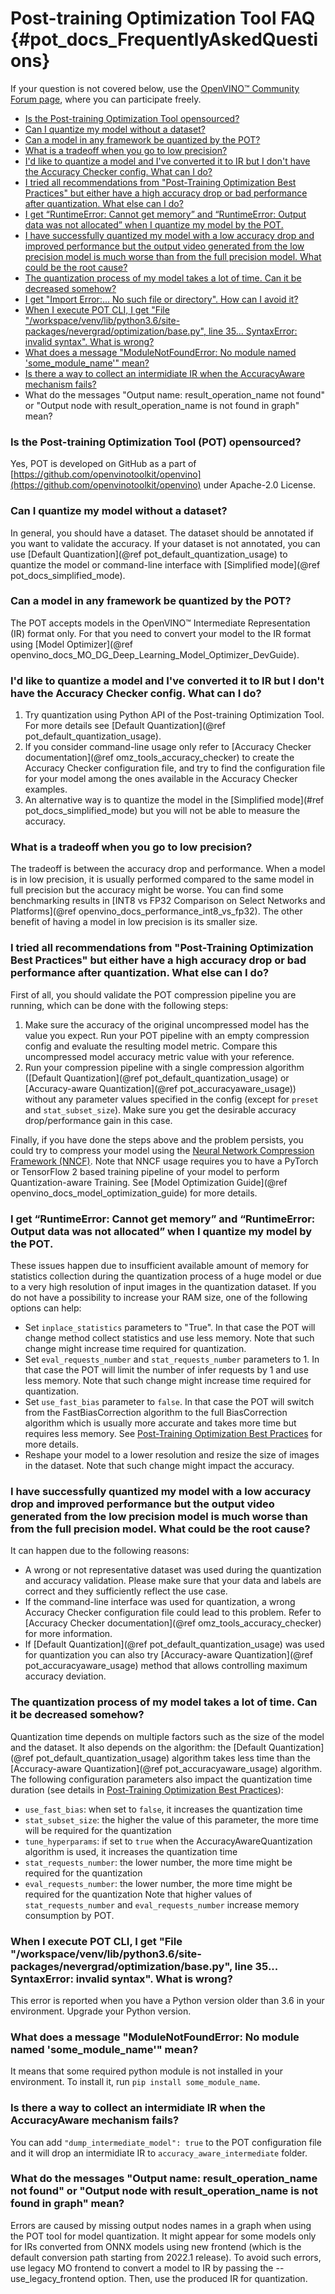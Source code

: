 # Post-training Optimization Tool FAQ {#pot_docs_FrequentlyAskedQuestions}

If your question is not covered below, use the [OpenVINO™ Community Forum page](https://community.intel.com/t5/Intel-Distribution-of-OpenVINO/bd-p/distribution-openvino-toolkit),
where you can participate freely.

- <a href="#opensourced">Is the Post-training Optimization Tool opensourced?</a>
- <a href="#dataset">Can I quantize my model without a dataset?</a>
- <a href="#framework">Can a model in any framework be quantized by the POT?</a>
- <a href="#tradeoff">What is a tradeoff when you go to low precision?</a>
- <a href="#noac">I'd like to quantize a model and I've converted it to IR but I don't have the Accuracy Checker config. What can I do?</a>
- <a href="#nncf">I tried all recommendations from "Post-Training Optimization Best Practices" but either have a high accuracy drop or bad performance after quantization.
What else can I do?</a>
- <a href="#memory">I get “RuntimeError: Cannot get memory” and “RuntimeError: Output data was not allocated” when I quantize my model by the POT.</a>
- <a href="#quality">I have successfully quantized my model with a low accuracy drop and improved performance but the output video generated from the low precision model is much worse than from the full precision model. What could be the root cause?</a>
- <a href="#longtime">The quantization process of my model takes a lot of time. Can it be decreased somehow?</a>
- <a href="#import">I get "Import Error:... No such file or directory". How can I avoid it?</a>
- <a href="#python">When I execute POT CLI, I get "File "/workspace/venv/lib/python3.6/site-packages/nevergrad/optimization/base.py", line 35... SyntaxError: invalid syntax". What is wrong?</a>
- <a href="#nomodule">What does a message "ModuleNotFoundError: No module named 'some\_module\_name'" mean?</a>
- <a href="#dump">Is there a way to collect an intermidiate IR when the AccuracyAware mechanism fails?</a>
- <a name="#outputs">What do the messages "Output name: result_operation_name not found" or "Output node with result_operation_name is not found in graph" mean?</a>


### <a name="opensourced">Is the Post-training Optimization Tool (POT) opensourced?</a>

Yes, POT is developed on GitHub as a part of [https://github.com/openvinotoolkit/openvino](https://github.com/openvinotoolkit/openvino) under Apache-2.0 License.

### <a name="dataset">Can I quantize my model without a dataset?</a>

In general, you should have a dataset. The dataset should be annotated if you want to validate the accuracy.
If your dataset is not annotated, you can use [Default Quantization](@ref pot_default_quantization_usage) to quantize the model or command-line interface with [Simplified mode](@ref pot_docs_simplified_mode).

### <a name="framework">Can a model in any framework be quantized by the POT?</a>

The POT accepts models in the OpenVINO&trade; Intermediate Representation (IR) format only. For that you need to convert your model to the IR format using
[Model Optimizer](@ref openvino_docs_MO_DG_Deep_Learning_Model_Optimizer_DevGuide).

### <a name="noac">I'd like to quantize a model and I've converted it to IR but I don't have the Accuracy Checker config. What can I do?</a>

1. Try quantization using Python API of the Post-training Optimization Tool. For more details see [Default Quantization](@ref pot_default_quantization_usage).
2. If you consider command-line usage only refer to [Accuracy Checker documentation](@ref omz_tools_accuracy_checker) to create the Accuracy Checker configuration file, and try to find the configuration file for your model among the ones available in the Accuracy Checker examples. 
3. An alternative way is to quantize the model in the [Simplified mode](#ref pot_docs_simplified_mode) but you will not be able to measure the accuracy.

### <a name="tradeoff">What is a tradeoff when you go to low precision?</a>

The tradeoff is between the accuracy drop and performance. When a model is in low precision, it is usually performed
compared to the same model in full precision but the accuracy might be worse. You can find some benchmarking results in
[INT8 vs FP32 Comparison on Select Networks and Platforms](@ref openvino_docs_performance_int8_vs_fp32).
The other benefit of having a model in low precision is its smaller size.

### <a name="nncf">I tried all recommendations from "Post-Training Optimization Best Practices" but either have a high accuracy drop or bad performance after quantization. What else can I do?</a>

First of all, you should validate the POT compression pipeline you are running, which can be done with the following steps:
1.	Make sure the accuracy of the original uncompressed model has the value you expect. Run your POT pipeline with an empty compression config and evaluate the resulting model metric. Compare this uncompressed model accuracy metric value with your reference.
2.	Run your compression pipeline with a single compression algorithm ([Default Quantization](@ref pot_default_quantization_usage) or [Accuracy-aware Quantization](@ref pot_accuracyaware_usage)) without any parameter values specified in the config (except for `preset` and `stat_subset_size`). Make sure you get the desirable accuracy drop/performance gain in this case.

Finally, if you have done the steps above and the problem persists, you could try to compress your model using the [Neural Network Compression Framework (NNCF)](https://github.com/openvinotoolkit/nncf_pytorch).
Note that NNCF usage requires you to have a PyTorch or TensorFlow 2 based training pipeline of your model to perform Quantization-aware Training. See [Model Optimization Guide](@ref openvino_docs_model_optimization_guide) for more details.

### <a name="memory">I get “RuntimeError: Cannot get memory” and “RuntimeError: Output data was not allocated” when I quantize my model by the POT.</a>

These issues happen due to insufficient available amount of memory for statistics collection during the quantization process of a huge model or
due to a very high resolution of input images in the quantization dataset. If you do not have a possibility to increase your RAM size, one of the following options can help:
- Set `inplace_statistics` parameters to "True". In that case the POT will change method collect statistics and use less memory. Note that such change might increase time required for quantization.
- Set `eval_requests_number` and `stat_requests_number` parameters to 1. In that case the POT will limit the number of infer requests by 1 and use less memory.
Note that such change might increase time required for quantization.
- Set `use_fast_bias` parameter to `false`. In that case the POT will switch from the FastBiasCorrection algorithm to the full BiasCorrection algorithm
which is usually more accurate and takes more time but requires less memory. See [Post-Training Optimization Best Practices](BestPractices.md) for more details.
- Reshape your model to a lower resolution and resize the size of images in the dataset. Note that such change might impact the accuracy.

### <a name="quality">I have successfully quantized my model with a low accuracy drop and improved performance but the output video generated from the low precision model is much worse than from the full precision model. What could be the root cause?</a>

It can happen due to the following reasons:
- A wrong or not representative dataset was used during the quantization and accuracy validation. Please make sure that your data and labels are correct and they sufficiently reflect the use case.
- If the command-line interface was used for quantization, a wrong Accuracy Checker configuration file could lead to this problem. Refer to [Accuracy Checker documentation](@ref omz_tools_accuracy_checker) for more information.
- If [Default Quantization](@ref pot_default_quantization_usage) was used for quantization you can also try [Accuracy-aware Quantization](@ref pot_accuracyaware_usage) method that allows controlling maximum accuracy deviation.

### <a name="longtime">The quantization process of my model takes a lot of time. Can it be decreased somehow?</a>

Quantization time depends on multiple factors such as the size of the model and the dataset. It also depends on the algorithm:
the [Default Quantization](@ref pot_default_quantization_usage) algorithm takes less time than the [Accuracy-aware Quantization](@ref pot_accuracyaware_usage) algorithm.
The following configuration parameters also impact the quantization time duration
(see details in [Post-Training Optimization Best Practices](BestPractices.md)):
- `use_fast_bias`: when set to `false`, it increases the quantization time
- `stat_subset_size`: the higher the value of this parameter, the more time will be required for the quantization
- `tune_hyperparams`: if set to `true` when the AccuracyAwareQuantization algorithm is used, it increases the quantization time
- `stat_requests_number`: the lower number, the more time might be required for the quantization
- `eval_requests_number`: the lower number, the more time might be required for the quantization
Note that higher values of `stat_requests_number` and `eval_requests_number` increase memory consumption by POT.

### <a name="python">When I execute POT CLI, I get "File "/workspace/venv/lib/python3.6/site-packages/nevergrad/optimization/base.py", line 35... SyntaxError: invalid syntax". What is wrong?</a>

This error is reported when you have a Python version older than 3.6 in your environment. Upgrade your Python version.

### <a name="nomodule">What does a message "ModuleNotFoundError: No module named 'some\_module\_name'" mean?</a>

It means that some required python module is not installed in your environment. To install it, run `pip install some_module_name`.

### <a name="dump">Is there a way to collect an intermidiate IR when the AccuracyAware mechanism fails?</a>

You can add `"dump_intermediate_model": true` to the POT configuration file and it will drop an intermidiate IR to `accuracy_aware_intermediate` folder. 

### <a name="outputs">What do the messages "Output name: result_operation_name not found" or "Output node with result_operation_name is not found in graph" mean?</a>
Errors are caused by missing output nodes names in a graph when using the POT tool for model quantization. It might appear for some models only for IRs converted from ONNX models using new frontend (which is the default conversion path starting from 2022.1 release). To avoid such errors, use legacy MO frontend to convert a model to IR by passing the --use_legacy_frontend option. Then, use the produced IR for quantization.
